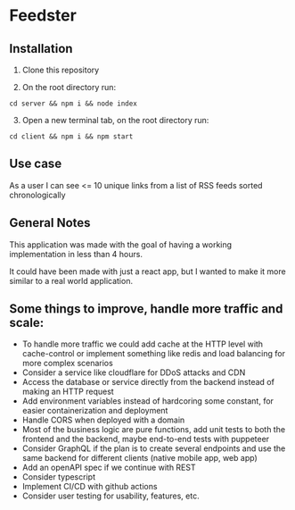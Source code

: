 # Feedster

## Installation

1. Clone this repository

2. On the root directory run:

```
cd server && npm i && node index
```

3. Open a new terminal tab, on the root directory run:

```
cd client && npm i && npm start
```

## Use case

As a user I can see <= 10 unique links from a list of RSS feeds sorted chronologically

## General Notes

This application was made with the goal of having a working implementation in less than 4 hours. 

It could have been made with just a react app, but I wanted to make it more similar to a real world application.

## Some things to improve, handle more traffic and scale:

* To handle more traffic we could add cache at the HTTP level with cache-control or implement something like redis and load balancing for more complex scenarios
* Consider a service like cloudflare for DDoS attacks and CDN
* Access the database or service directly from the backend instead of making an HTTP request
* Add environment variables instead of hardcoring some constant, for easier containerization and deployment
* Handle CORS when deployed with a domain
* Most of the business logic are pure functions, add unit tests to both the frontend and the backend, maybe end-to-end tests with puppeteer
* Consider GraphQL if the plan is to create several endpoints and use the same backend for different clients (native mobile app, web app)
* Add an openAPI spec if we continue with REST
* Consider typescript
* Implement CI/CD with github actions
* Consider user testing for usability, features, etc.
